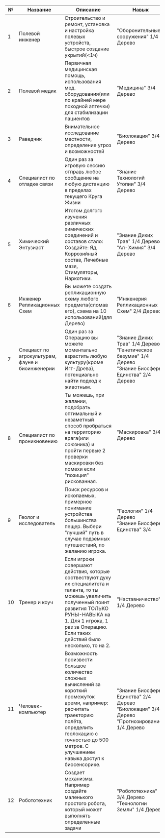 | №   | Название                                        | Описание                                                                                                                                                                                                                                     | Навык                                                                                                        |
| --- | ----------------------------------------------- | -------------------------------------------------------------------------------------------------------------------------------------------------------------------------------------------------------------------------------------------- | ------------------------------------------------------------------------------------------------------------ |
| 1   | Полевой инженер                                 | Строительство и ремонт, установка и настройка полевых устройств, быстрое создание укрытий(<1ч)                                                                                                                                               | "Оборонительные сооружения" 1/4 Дерево                                                                       |
| 2   | Полевой медик                                   | Первичная медицинская помощь, использования мед. оборудования(или по крайней мере походной аптечки) для стабилизации пациентов                                                                                                               | "Медицина" 3/4 Дерево                                                                                        |
| 3   | Раведчик                                        | Внимательное исследование местности, определение угроз и возможностей                                                                                                                                                                        | "Биолокация" 3/4 Дерево                                                                                      |
| 4   | Специалист по отладке связи                     | Один раз за игровую сессию отправь любое сообщение на любую дистанцию в пределах текущего Круга Жизни                                                                                                                                        | "Знание Технологий Утопии" 3/4 Дерево                                                                        |
| 5   | Химический Энтузиаст                            | Итогом долгого изучения различных химических соединений и составов стало: Создайте: Яд,  Коррозийный состав, Лечебные мази, Стимуляторы, Наркотики.                                                                                          | "Знание Диких Трав" 1/4 Дерево<br>"Ал-Химия" 3/4 Дерево                                                      |
| 6   | Инженер Репликационных Схем                     | Вы можете создать репликационную схему любого предмета(сломав его), схема на 10 использований(для Дерево)                                                                                                                                    | "Инженерия Репликационных Схем" 2/4 Дерево                                                                   |
| 7   | Специаст по агрокультурам, фауне и биоинженерии | Один раз за Операцию вы можете моментально взрастить любую культуру(кроме Игг-Древа), потенциально найти подход к животным.                                                                                                                  | "Знание Диких Трав" 1/4 Дерево<br>"Генетическое безумие" 1/4 Дерево<br>"Знание Биосферы Единства" 2/4 Дерево |
| 8   | Специалист по проникновению                     | Ты можешь, при жалании, подобрать оптимальный и незаметный способ пробраться на территорию врага(или союзника) и пройти первые 2 проверки маскировки без помехи если "позиция" рискованная.                                                  | "Маскировка" 3/4 Дерево<br><br>                                                                              |
| 9   | Геолог и исследователь                          | Поиск ресурсов и ископаемых, примерное понимание устройства большинства пещер. Выбери "лучший" путь в случае подземных путешествий, по желанию игрока.<br>                                                                                   | "Геология" 1/4 Дерево<br>"Знание Биосферы Единства" 3/4                                                      |
| 10  | Тренер и коуч                                   | Если игроки совершают действия, которые соотвествуют духу их специалитета и таланта, то ты можешь увеличить полученный поинт развития ТОЛЬКО РУНЫ-НАВЫКА на 1. Для 1 игрока, 1 раз за Операцию. Если таких действий было несколько, то на 2. | "Наставничество" 1/4 Дерево                                                                                  |
| 11  | Человек-компьютер                               | Возможность произвести большое количество сложных вычислений за короткий промежуток времи, например: расчитать траекторию полёта, определить геолокацию с точностью до 500 метров. С улучшением навыка доступ к биосенсорике.                | "Знание Биосферы Единства" 2/4 Дерево<br>"Биолокация" 3/4 Дерево<br>"Прогнозирование" 1/4 Дерево             |
| 12  | Робототехник                                    | Создает механизмы. Например создайте маленького простого робота, который может выполнять определенные задачи                                                                                                                                 | "Робототехника" 3/4 Дерево<br>"Технологии Земли" 1/4 Дерево                                                  |
